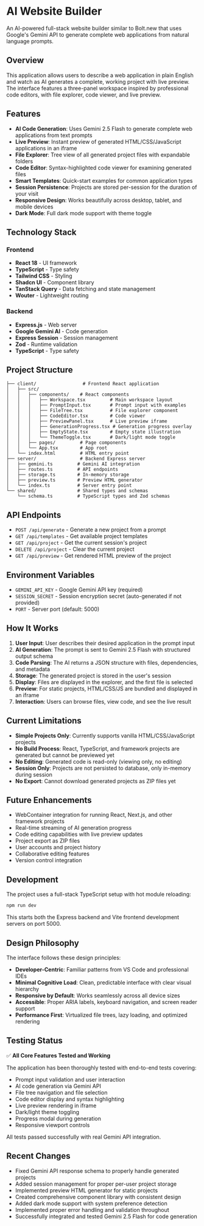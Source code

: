 # AI Website Builder

An AI-powered full-stack website builder similar to Bolt.new that uses Google's Gemini API to generate complete web applications from natural language prompts.

## Overview

This application allows users to describe a web application in plain English and watch as AI generates a complete, working project with live preview. The interface features a three-panel workspace inspired by professional code editors, with file explorer, code viewer, and live preview.

## Features

- **AI Code Generation**: Uses Gemini 2.5 Flash to generate complete web applications from text prompts
- **Live Preview**: Instant preview of generated HTML/CSS/JavaScript applications in an iframe
- **File Explorer**: Tree view of all generated project files with expandable folders
- **Code Editor**: Syntax-highlighted code viewer for examining generated files
- **Smart Templates**: Quick-start examples for common application types
- **Session Persistence**: Projects are stored per-session for the duration of your visit
- **Responsive Design**: Works beautifully across desktop, tablet, and mobile devices
- **Dark Mode**: Full dark mode support with theme toggle

## Technology Stack

### Frontend
- **React 18** - UI framework
- **TypeScript** - Type safety
- **Tailwind CSS** - Styling
- **Shadcn UI** - Component library
- **TanStack Query** - Data fetching and state management
- **Wouter** - Lightweight routing

### Backend
- **Express.js** - Web server
- **Google Gemini AI** - Code generation
- **Express Session** - Session management
- **Zod** - Runtime validation
- **TypeScript** - Type safety

## Project Structure

```
├── client/                 # Frontend React application
│   ├── src/
│   │   ├── components/    # React components
│   │   │   ├── Workspace.tsx         # Main workspace layout
│   │   │   ├── PromptInput.tsx       # Prompt input with examples
│   │   │   ├── FileTree.tsx          # File explorer component
│   │   │   ├── CodeEditor.tsx        # Code viewer
│   │   │   ├── PreviewPanel.tsx      # Live preview iframe
│   │   │   ├── GenerationProgress.tsx # Generation progress overlay
│   │   │   ├── EmptyState.tsx        # Empty state illustration
│   │   │   └── ThemeToggle.tsx       # Dark/light mode toggle
│   │   ├── pages/         # Page components
│   │   └── App.tsx        # App root
│   └── index.html         # HTML entry point
├── server/                # Backend Express server
│   ├── gemini.ts         # Gemini AI integration
│   ├── routes.ts         # API endpoints
│   ├── storage.ts        # In-memory storage
│   ├── preview.ts        # Preview HTML generator
│   └── index.ts          # Server entry point
└── shared/               # Shared types and schemas
    └── schema.ts         # TypeScript types and Zod schemas
```

## API Endpoints

- `POST /api/generate` - Generate a new project from a prompt
- `GET /api/templates` - Get available project templates
- `GET /api/project` - Get the current session's project
- `DELETE /api/project` - Clear the current project
- `GET /api/preview` - Get rendered HTML preview of the project

## Environment Variables

- `GEMINI_API_KEY` - Google Gemini API key (required)
- `SESSION_SECRET` - Session encryption secret (auto-generated if not provided)
- `PORT` - Server port (default: 5000)

## How It Works

1. **User Input**: User describes their desired application in the prompt input
2. **AI Generation**: The prompt is sent to Gemini 2.5 Flash with structured output schema
3. **Code Parsing**: The AI returns a JSON structure with files, dependencies, and metadata
4. **Storage**: The generated project is stored in the user's session
5. **Display**: Files are displayed in the explorer, and the first file is selected
6. **Preview**: For static projects, HTML/CSS/JS are bundled and displayed in an iframe
7. **Interaction**: Users can browse files, view code, and see the live result

## Current Limitations

- **Simple Projects Only**: Currently supports vanilla HTML/CSS/JavaScript projects
- **No Build Process**: React, TypeScript, and framework projects are generated but cannot be previewed yet
- **No Editing**: Generated code is read-only (viewing only, no editing)
- **Session Only**: Projects are not persisted to database, only in-memory during session
- **No Export**: Cannot download generated projects as ZIP files yet

## Future Enhancements

- WebContainer integration for running React, Next.js, and other framework projects
- Real-time streaming of AI generation progress
- Code editing capabilities with live preview updates
- Project export as ZIP files
- User accounts and project history
- Collaborative editing features
- Version control integration

## Development

The project uses a full-stack TypeScript setup with hot module reloading:

```bash
npm run dev
```

This starts both the Express backend and Vite frontend development servers on port 5000.

## Design Philosophy

The interface follows these design principles:

- **Developer-Centric**: Familiar patterns from VS Code and professional IDEs
- **Minimal Cognitive Load**: Clean, predictable interface with clear visual hierarchy
- **Responsive by Default**: Works seamlessly across all device sizes
- **Accessible**: Proper ARIA labels, keyboard navigation, and screen reader support
- **Performance First**: Virtualized file trees, lazy loading, and optimized rendering

## Testing Status

✅ **All Core Features Tested and Working**

The application has been thoroughly tested with end-to-end tests covering:
- Prompt input validation and user interaction
- AI code generation via Gemini API
- File tree navigation and file selection
- Code editor display and syntax highlighting
- Live preview rendering in iframe
- Dark/light theme toggling
- Progress modal during generation
- Responsive viewport controls

All tests passed successfully with real Gemini API integration.

## Recent Changes

- Fixed Gemini API response schema to properly handle generated projects
- Added session management for proper per-user project storage
- Implemented preview HTML generator for static projects
- Created comprehensive component library with consistent design
- Added dark mode support with system preference detection
- Implemented proper error handling and validation throughout
- Successfully integrated and tested Gemini 2.5 Flash for code generation
